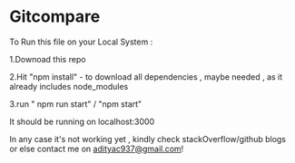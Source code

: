 # Gitcompare
To Run this file on your Local System :

1.Downoad this repo


2.Hit "npm install" - to download all dependencies , maybe needed , as it already includes node_modules

3.run " npm run start" / "npm start"

It should be running on localhost:3000

In any case it's not working yet , kindly check stackOverflow/github blogs or else contact me on adityac937@gmail.com!
